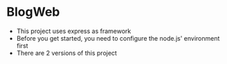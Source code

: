 # BlogWeb
- This project uses express as framework
- Before you get started, you need to configure the node.js' environment first
- There are 2 versions of this project
